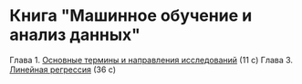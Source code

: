 # Книга "Машинное обучение и анализ данных"

Глава 1. [Основные термины и направления исследований](book_011_intro_202309.pdf) (11 c)
Глава 3. [Линейная регрессия](book_043_linreg_202305.pdf) (36 c)
